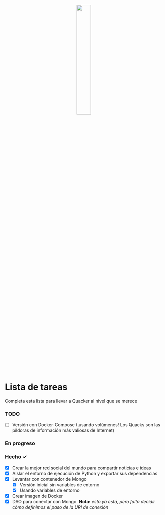 <center><img src="./static/images/quacker.webp" width = 30%></img>
</center>

# Lista de tareas
Completa esta lista para llevar a Quacker al nivel que se merece

### TODO
- [ ] Versión con Docker-Compose (¡usando volúmenes! Los Quacks son las píldoras de información más valiosas de Internet)

### En progreso

### Hecho ✓
- [x] Crear la mejor red social del mundo para compartir noticias e ideas
- [x] Aislar el entorno de ejecución de Python y exportar sus dependencias
- [x] Levantar con contenedor de Mongo
  - [x] Versión inicial sin variables de entorno
  - [x] Usando variables de entorno
- [x] Crear imagen de Docker
- [x] DAO para conectar con Mongo. __Nota:__ *esto ya está, pero falta decidir cómo definimos el paso de la URI de conexión*